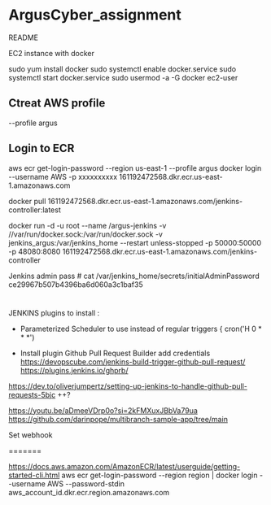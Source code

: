 # ArgusCyber_assignment


 README


EC2 instance with docker

sudo yum install docker
sudo systemctl enable docker.service
sudo systemctl start docker.service
sudo usermod -a -G docker ec2-user


## Ctreat AWS profile

--profile argus

## Login to ECR
aws ecr get-login-password --region us-east-1 --profile argus 
docker login --username AWS -p xxxxxxxxxx 161192472568.dkr.ecr.us-east-1.amazonaws.com

 docker pull 161192472568.dkr.ecr.us-east-1.amazonaws.com/jenkins-controller:latest

 docker run -d -u root --name /argus-jenkins -v //var/run/docker.sock:/var/run/docker.sock -v jenkins_argus:/var/jenkins_home --restart unless-stopped -p 50000:50000 -p 48080:8080  161192472568.dkr.ecr.us-east-1.amazonaws.com/jenkins-controller


Jenkins admin pass # cat /var/jenkins_home/secrets/initialAdminPassword
ce29967b507b4396ba6d060a3c1baf35
# 

JENKINS plugins to install :
- Parameterized Scheduler  to use instead of regular
    triggers {
        cron('H 0 * * *')
        
- Install plugin Github Pull Request Builder
add credentials 
https://devopscube.com/jenkins-build-trigger-github-pull-request/ 
https://plugins.jenkins.io/ghprb/ 

https://dev.to/oliverjumpertz/setting-up-jenkins-to-handle-github-pull-requests-5bjc ++?

https://youtu.be/aDmeeVDrp0o?si=2kFMXuxJBbVa79ua   https://github.com/darinpope/multibranch-sample-app/tree/main 

Set webhook

=======

https://docs.aws.amazon.com/AmazonECR/latest/userguide/getting-started-cli.html
aws ecr get-login-password --region region | docker login --username AWS --password-stdin aws_account_id.dkr.ecr.region.amazonaws.com 




 
